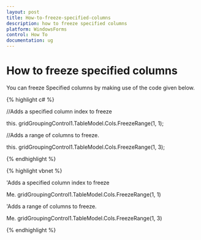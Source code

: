 ```yaml
---
layout: post
title: How-to-freeze-specified-columns
description: how to freeze specified columns
platform: WindowsForms
control: How To
documentation: ug
---
```


# How to freeze specified columns

You can freeze Specified columns by making use of the code given below.

{% highlight c# %}



//Adds a specified column index  to freeze

this. gridGroupingControl1.TableModel.Cols.FreezeRange(1, 1);



//Adds a range of columns to freeze.

this. gridGroupingControl1.TableModel.Cols.FreezeRange(1, 3);

{% endhighlight %}

{% highlight vbnet %}



'Adds a specified column index  to freeze

Me. gridGroupingControl1.TableModel.Cols.FreezeRange(1, 1)



'Adds a range of columns to freeze.

Me. gridGroupingControl1.TableModel.Cols.FreezeRange(1, 3)


{% endhighlight %}
